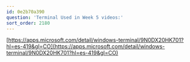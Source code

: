 ```yaml
---
id: 0e2b70a390
question: 'Terminal Used in Week 5 videos:'
sort_order: 2180
---
```


[https://apps.microsoft.com/detail/windows-terminal/9N0DX20HK701?hl=es-419&gl=CO](https://apps.microsoft.com/detail/windows-terminal/9N0DX20HK701?hl=es-419&gl=CO)